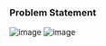 ### Problem Statement

![image](https://user-images.githubusercontent.com/36649115/39330782-8c6a39cc-4957-11e8-84c1-23035f4ec2f5.png)
![image](https://user-images.githubusercontent.com/36649115/39330804-a05d8006-4957-11e8-8fe1-311ba78554e4.png)
